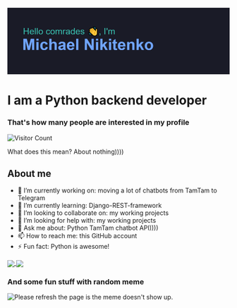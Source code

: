![](/reheader.glitch.me.png)
# I am a Python backend developer
<!--
![visitors](https://visitor-badge.glitch.me/badge?page_id=xm4dn355x)
-->
### That's how many people are interested in my profile
![Visitor Count](https://profile-counter.glitch.me/xm4dn355x/count.svg)

What does this mean? About nothing))))

## About me
- 🔭 I’m currently working on: moving a lot of chatbots from TamTam to Telegram
- 🌱 I’m currently learning: Django-REST-framework
- 👯 I’m looking to collaborate on: my working projects
- 🤔 I’m looking for help with: my working projects
- 💬 Ask me about: Python TamTam chatbot API))))
- 📫 How to reach me: this GitHub account
- ⚡ Fun fact: Python is awesome!

<a href="https://github.com/anuraghazra/github-readme-stats">
  <img align="center" src="https://github-readme-stats.vercel.app/api?username=xm4dn355x&&show_icons=true&theme=tokyonight" />
</a>
<a href="https://github.com/anuraghazra/convoychat">
  <img align="center" src="https://github-readme-stats.vercel.app/api/top-langs/?username=xm4dn355x&theme=tokyonight&hide_langs_below=1&layout=compact" />
</a>

### And some fun stuff with random meme
<img src='https://random-memer.herokuapp.com/' title="Meme" alt="Please refresh the page is the meme doesn't show up.">
